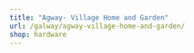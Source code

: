 ```yaml
---
title: "Agway- Village Home and Garden"
url: /galway/agway-village-home-and-garden/
shop: hardware
---
```

